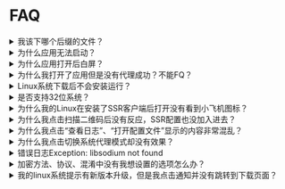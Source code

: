 # FAQ

<details>
  <summary>我该下哪个后缀的文件？</summary>
  [请参考](../README.md#下载)
</details>

<details>
  <summary>为什么应用无法启动？</summary>
  <p>请先检查任务栏是否有小飞机图标！其次这种问题常见于Linux系统，建议下载系统对应的安装包使用。如果你出现了该问题，请发issue并说明清楚你的环境并附上日志。</p>
</details>

<details>
  <summary>为什么应用打开后白屏？</summary>
  <p>请先下载安装最新版，已经很少遇到这类问题了，如果有，请描述清楚你的环境，并附上日志 。</p>
</details>

<details>
  <summary>为什么我打开了应用但是没有代理成功？不能FQ？</summary>
  <p>首先，确定服务器配置中有可用的服务器并选中了其中的一项。其次，确认“启用系统代理”菜单已选中。再次，尝试勾选“系统代理设置”-“全局设置”，然后查看浏览器是否已被代理。最后，点击“帮助”-“查看日志”查看<code>ssr-libev</code>是否正常运行，日志中有没有报错，如有报错请先排错（比如端口占用）。</p>
  <p>不是说浏览器打不开google就表示代理不成功！你的浏览器可能用了其它代理模式，所以请将浏览器的代理模式设为"使用系统代理"后再试。如何判断代理到底有没有成功？首先勾选上应用的http代理，然后点击任务栏菜单的<code>复制http代理设置</code>，然后在终端（Windows请使用Git base一类的支持Linux命令操作的终端）粘贴，粘贴后使用<code>curl https://google.com</code>命令查看运行结果，如果成功返回内容则表示代理成功，否则视为失败。</p>
</details>

<details>
  <summary>Linux系统下载后不会安装运行？</summary>
  <p>请先学习Linux系统的基础知识，我们这里不教。</p>
</details>

<details>
  <summary>是否支持32位系统？</summary>
  <p>支持的，但只是windows支持，其它系统不支持32位。</p>
</details>

<details>
  <summary>为什么我的Linux在安装了SSR客户端后打开没有看到小飞机图标？</summary>
  <p>尝试安装<code>libappindicator1</code>应用程序指示器。如果不行，请使用快捷键切换主界面和操作菜单，[详情请看](../README.md#快捷键)</p>
</details>

<details>
  <summary>为什么我点击扫描二维码后没有反应，SSR配置也没加入进去？</summary>
  <p>请确保整个屏幕中有且仅有一个正确可识别的SS(R)二维码。也有可能是ss url schema规则更新，如果是这种情况请发issue。</p>
</details>

<details>
  <summary>为什么我点击“查看日志”、“打开配置文件”显示的内容非常混乱？</summary>
  <p>这2个操作会直接使用系统默认的应用分别打开<code>.log</code>和<code>.json</code>文件，所以这种情况应该是对应扩展名的系统默认应用对该文件显示有问题，请尝试直接修改这2种后缀名对应的默认程序。</p>
</details>

<details>
  <summary>为什么我点击切换系统代理模式却没有效果？</summary>
  [见已知bug](../README.md#已知Bug)
</details>

<details>	
  <summary>错误日志Exception: libsodium not found</summary>	
  <p>该错误是因为当前系统缺少libsodium库导致，Mac下使用<code>brew install libsodium</code>安装，Ubuntu可参考<a href="https://gist.github.com/jonathanpmartins/2510f38abee1e65c6d92">https://gist.github.com/jonathanpmartins/2510f38abee1e65c6d92</a>安装，Windows前往<a href="https://download.libsodium.org/libsodium/releases/">https://download.libsodium.org/libsodium/releases/</a>下载<code>libsodium-{version}-msvc.zip</code>文件并解压，复制解压目录中的<code>libsodium.dll</code>至<code>C:\windows\system32</code>目录（注意dll文件是64的还是32的）,其它系统请自行搜索。</p>	
</details>

<details>
  <summary>加密方法、协议、混淆中没有我想设置的选项怎么办？</summary>
  <p>请右击任务栏图标-配置-选项设置...，然后切换到SSR设置选项卡中自行添加，前提是当前使用的ssr要支持这些新增选项。</p>
</details>

<details>
  <summary>我的linux系统提示有新版本升级，但是我点击通知并没有跳转到下载页面？</summary>
  <p>1，建议使用AppImage包。 2，参考<a href="https://github.com/electron/electron/issues/9919">https://github.com/electron/electron/issues/9919</a>&nbsp;以及&nbsp;<a href="https://github.com/electron/electron/issues/8474">https://github.com/electron/electron/issues/8474</a></p>
</details>
